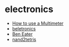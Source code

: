 # electronics

- [How to use a Multimeter](https://piped.video/4lAyzRxsbDc)
- [beletronics](https://beletronics.wordpress.com/)
- [Ben Eater](https://eater.net/)
- [nand2tetris](https://www.nand2tetris.org/)


